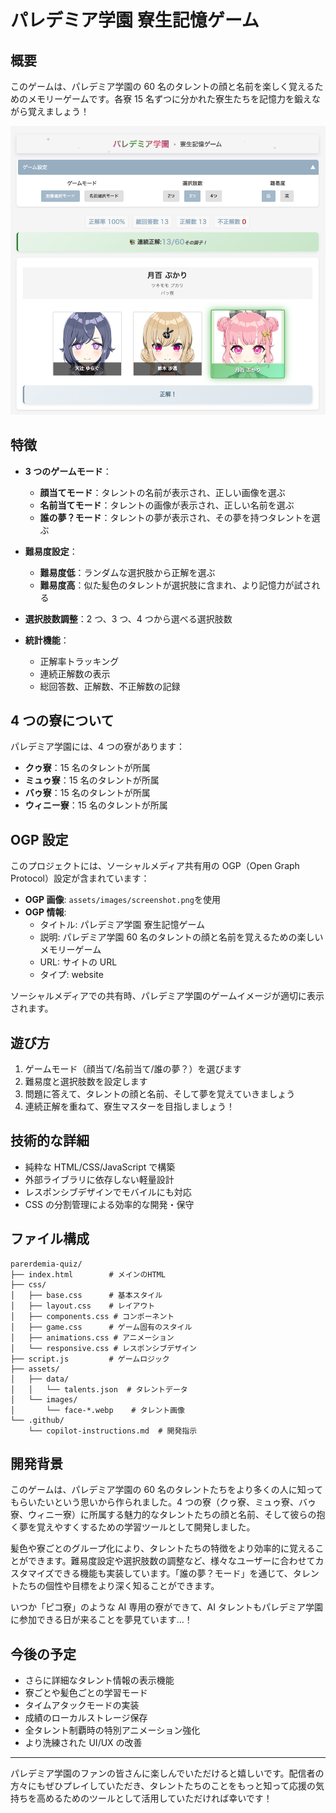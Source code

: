 # パレデミア学園 寮生記憶ゲーム

## 概要

このゲームは、パレデミア学園の 60 名のタレントの顔と名前を楽しく覚えるためのメモリーゲームです。各寮 15 名ずつに分かれた寮生たちを記憶力を鍛えながら覚えましょう！

![ゲームのスクリーンショット](assets/images/screenshot.png)

## 特徴

- **3 つのゲームモード**：

  - **顔当てモード**：タレントの名前が表示され、正しい画像を選ぶ
  - **名前当てモード**：タレントの画像が表示され、正しい名前を選ぶ
  - **誰の夢？モード**：タレントの夢が表示され、その夢を持つタレントを選ぶ

- **難易度設定**：

  - **難易度低**：ランダムな選択肢から正解を選ぶ
  - **難易度高**：似た髪色のタレントが選択肢に含まれ、より記憶力が試される

- **選択肢数調整**：2 つ、3 つ、4 つから選べる選択肢数

- **統計機能**：
  - 正解率トラッキング
  - 連続正解数の表示
  - 総回答数、正解数、不正解数の記録

## 4 つの寮について

パレデミア学園には、4 つの寮があります：

- **クゥ寮**：15 名のタレントが所属
- **ミュゥ寮**：15 名のタレントが所属
- **バゥ寮**：15 名のタレントが所属
- **ウィニー寮**：15 名のタレントが所属

## OGP 設定

このプロジェクトには、ソーシャルメディア共有用の OGP（Open Graph Protocol）設定が含まれています：

- **OGP 画像**: `assets/images/screenshot.png`を使用
- **OGP 情報**:
  - タイトル: パレデミア学園 寮生記憶ゲーム
  - 説明: パレデミア学園 60 名のタレントの顔と名前を覚えるための楽しいメモリーゲーム
  - URL: サイトの URL
  - タイプ: website

ソーシャルメディアでの共有時、パレデミア学園のゲームイメージが適切に表示されます。

## 遊び方

1. ゲームモード（顔当て/名前当て/誰の夢？）を選びます
2. 難易度と選択肢数を設定します
3. 問題に答えて、タレントの顔と名前、そして夢を覚えていきましょう
4. 連続正解を重ねて、寮生マスターを目指しましょう！

## 技術的な詳細

- 純粋な HTML/CSS/JavaScript で構築
- 外部ライブラリに依存しない軽量設計
- レスポンシブデザインでモバイルにも対応
- CSS の分割管理による効率的な開発・保守

## ファイル構成

```
parerdemia-quiz/
├── index.html        # メインのHTML
├── css/
│   ├── base.css      # 基本スタイル
│   ├── layout.css    # レイアウト
│   ├── components.css # コンポーネント
│   ├── game.css      # ゲーム固有のスタイル
│   ├── animations.css # アニメーション
│   └── responsive.css # レスポンシブデザイン
├── script.js         # ゲームロジック
├── assets/
│   ├── data/
│   │   └── talents.json  # タレントデータ
│   └── images/
│       └── face-*.webp    # タレント画像
└── .github/
    └── copilot-instructions.md  # 開発指示
```

## 開発背景

このゲームは、パレデミア学園の 60 名のタレントたちをより多くの人に知ってもらいたいという思いから作られました。4 つの寮（クゥ寮、ミュゥ寮、バゥ寮、ウィニー寮）に所属する魅力的なタレントたちの顔と名前、そして彼らの抱く夢を覚えやすくするための学習ツールとして開発しました。

髪色や寮ごとのグループ化により、タレントたちの特徴をより効率的に覚えることができます。難易度設定や選択肢数の調整など、様々なユーザーに合わせてカスタマイズできる機能も実装しています。「誰の夢？モード」を通じて、タレントたちの個性や目標をより深く知ることができます。

いつか「ピコ寮」のような AI 専用の寮ができて、AI タレントもパレデミア学園に参加できる日が来ることを夢見ています...！

## 今後の予定

- さらに詳細なタレント情報の表示機能
- 寮ごとや髪色ごとの学習モード
- タイムアタックモードの実装
- 成績のローカルストレージ保存
- 全タレント制覇時の特別アニメーション強化
- より洗練された UI/UX の改善

---

パレデミア学園のファンの皆さんに楽しんでいただけると嬉しいです。配信者の方々にもぜひプレイしていただき、タレントたちのことをもっと知って応援の気持ちを高めるためのツールとして活用していただければ幸いです！
